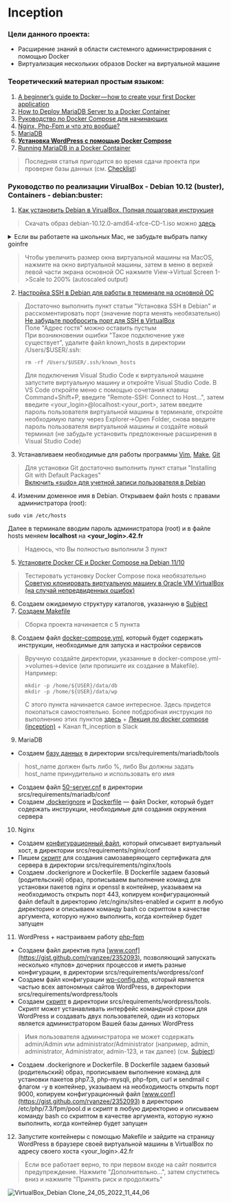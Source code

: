 # Inception
### Цели данного проекта:
- Расширение знаний в области системного администрирования с помощью Docker
- Виртуализация нескольких образов Docker на виртуальной машине
### Теоретический материал простым языком:
1. [A beginner’s guide to Docker — how to create your first Docker application](https://www.freecodecamp.org/news/a-beginners-guide-to-docker-how-to-create-your-first-docker-application-cc03de9b639f) 
2. [How to Deploy MariaDB Server to a Docker Container](https://severalnines.com/blog/how-deploy-mariadb-server-docker-container)
3. [Руководство по Docker Compose для начинающих](https://habr.com/ru/company/ruvds/blog/450312/)
4. [Nginx, Php-Fpm и что это вообще?](https://perfect-inc.com/journal/nginx-php-fpm-i-chto-eto-voobshche/)
5. [MariaDB](https://ru.wikipedia.org/wiki/MariaDB)
6. [**Установка WordPress с помощью Docker Compose**](https://www.digitalocean.com/community/tutorials/how-to-install-wordpress-with-docker-compose-ru)
7. [Running MariaDB in a Docker Container](https://quebit.com/askquebit/quebit-products/running-mariadb-in-a-docker-container/#:~:text=Now%20that%20my,the%20bash%20shell%3A)
>Последняя статья пригодится во время сдачи проекта при проверке базы данных (см. [Checklist](https://github.com/mharriso/school21-checklists/blob/master/ng_3_inception.pdf))
### Руководство по реализации VirualBox - Debian 10.12 (buster), Containers - debian:buster:
1. [Как установить Debian в VirualBox. Полная пошаговая инструкция](https://poznyaev.ru/debian-v-virualbox/)
>Скачать образ debian-10.12.0-amd64-xfce-CD-1.iso можно [здесь](https://cdimage.debian.org/cdimage/archive/10.12.0/amd64/iso-cd/debian-10.12.0-amd64-xfce-CD-1.iso)
<details>
<summary>Если вы работаете на школьных Mac, не забудьте выбрать папку goinfre</summary>

![](https://user-images.githubusercontent.com/90090114/169686068-c054eef9-8d84-4684-84d1-2f4d92a590eb.png)
</details>

>Чтобы увеличить размер окна виртуальной машины на MacOS, нажмите на окно виртуальной машины, затем в меню в верхей левой части экрана основной ОС нажмите View->Virtual Screen 1->Scale to 200% (autoscaled output)
2. [Настройка SSH в Debian для работы в терминале на основной ОС](https://losst.ru/nastrojka-ssh-v-debian)
>Достаточно выполнить пункт статьи "Установка SSH в Debian" и расскоментировать порт (значение порта менять необязательно)\
>[Не забудьте пробросить порт для SSH в VirtualBox](https://comp-security.net/%D0%BF%D0%BE%D0%B4%D0%BA%D0%BB%D1%8E%D1%87%D0%B8%D1%82%D1%8C%D1%81%D1%8F-%D0%BA-%D0%B2%D0%B8%D1%80%D1%82%D1%83%D0%B0%D0%BB%D1%8C%D0%BD%D0%BE%D0%B9-%D0%BC%D0%B0%D1%88%D0%B8%D0%BD%D0%B5-%D0%BF%D0%BE-ssh/)\
>Поле "Адрес гостя" можно оставить пустым\
>При возникновении ошибки "Такое подключение уже существует", удалите файл known_hosts в директории /Users/$USER/.ssh:
>```
>rm -rf /Users/$USER/.ssh/known_hosts
>```
>Для подключения Visual Studio Code к виртуальной машине запустите виртуальную машину и откройте Visual Studio Code. В VS Code откройте меню с помощью сочетания клавиш Command+Shift+P, введите "Remote-SSH: Connect to Host...", затем введите <your_login>@localhost:<your_port>, затем введите пароль пользователя виртуальной машины в терминале, откройте необходимую папку через Explorer->Open Folder, снова введите пароль пользователя виртуальной машины и создайте новый терминал (не забудьте установить предложенные расширения в Visual Studio Code)
3. Устанавливаем необходимые для работы программы [Vim](https://vitux.com/how-to-install-vim-editor-on-debian/), [Make](https://ru.stackoverflow.com/questions/51452/%D0%92-linux-debian-%D0%BD%D0%B5%D1%82-%D1%81%D1%82%D0%B0%D0%BD%D0%B4%D0%B0%D1%80%D1%82%D0%BD%D0%BE-%D0%BF%D1%80%D0%BE%D0%B3%D1%80%D0%B0%D0%BC%D0%BC%D1%8B-make-%D0%9A%D0%B0%D0%BA-%D1%83%D1%81%D1%82%D0%B0%D0%BD%D0%B0%D0%B2%D0%BB%D0%B8%D0%B2%D0%B0%D1%82%D1%8C), [Git](https://www.digitalocean.com/community/tutorials/how-to-install-git-on-debian-10)
>Для установки Git достаточно выполнить пункт статьи "Installing Git with Default Packages"\
>[Включить «sudo» для учетной записи пользователя в Debian](https://milq.github.io/enable-sudo-user-account-debian/)
4. Изменим доменное имя в Debian. Открываем файл hosts с правами администратора (root):
```
sudo vim /etc/hosts
```
Далее в терминале вводим пароль администратора (root) и в файле hosts меняем **localhost** на **<your_login>.42.fr**
>Надеюсь, что Вы полностью выполнили 3 пункт
5. [Установите Docker CE и Docker Compose на Debian 11/10](https://computingforgeeks.com/install-docker-and-docker-compose-on-debian/)
>Тестировать установку Docker Сompose пока необязательно\
>[Советую клонировать виртуальную машину в Oracle VM VirtualBox (на случай непредвиденных ошибок)](https://ddok.ru/klonirovat-virtualnuju-mashinu-v-oracle-vm-virtualbox/)
6. Создаем ожидаемую структуру каталогов, указанную в [Subject](https://cdn.intra.42.fr/pdf/pdf/47306/en.subject.pdf)
7. [Создаем Makefile](https://habr.com/ru/company/ruvds/blog/450312/#:~:text=%E2%96%8D5.-,%D0%A1%D0%B1%D0%BE%D1%80%D0%BA%D0%B0%20%D0%BF%D1%80%D0%BE%D0%B5%D0%BA%D1%82%D0%B0,-%D0%9F%D0%BE%D1%81%D0%BB%D0%B5%20%D1%82%D0%BE%D0%B3%D0%BE%2C%20%D0%BA%D0%B0%D0%BA)
>Сборка проекта начинается с 5 пункта
8. Создаем файл [docker-compose.yml](https://github.com/rbiodies/inception/blob/main/srcs/docker-compose.yml), который будет содержать инструкции, необходимые для запуска и настройки сервисов
>Вручную создайте директории, указанные в docker-compose.yml->volumes->device (или пропишите их создание в Makefile). Например:
>```
>mkdir -p /home/${USER}/data/db
>mkdir -p /home/${USER}/data/wp
>```
>С этого пункта начинается самое интересное. Здесь придется покопаться самостоятельно. Более побдробная инструкция по выполнению этих пунктов [здесь](https://github.com/SavchenkoDV/inception_School21_Ecole42) + [Лекция по docker compose (inception)](https://www.youtube.com/watch?v=RuTp0US9IgY) + Канал ft_inception в Slack
9. MariaDB
- Создаем [базу данных](https://github.com/rbiodies/inception/blob/main/srcs/requirements/mariadb/tools/createdb.sql) в директории srcs/requirements/mariadb/tools
>host_name должен быть либо %, либо Вы должны задать host_name принудительно и использовать его имя
- Создаем файл [50-server.cnf](https://exampleconfig.com/view/mariadb-ubuntu18-04-etc-mysql-mariadb-conf-d-50-server-cnf) в директории srcs/requirements/mariadb/conf
- Создаем [.dockerignore](https://bitworks.software/2018-11-14-dont-ignore-dockerignore-it-is-expensive.html) и [Dockerfile](https://github.com/rbiodies/inception/blob/main/srcs/requirements/mariadb/Dockerfile) — файл Docker, который будет содержать инструкции, необходимые для создания окружения сервера
10. Nginx
- Создаем [конфигурационный файл](https://github.com/rbiodies/inception/blob/main/srcs/requirements/nginx/conf/default), который описывает виртуальный хост, в директории srcs/requirements/nginx/conf
- Пишем [скрипт](https://github.com/rbiodies/inception/blob/main/srcs/requirements/nginx/tools/start.sh) для создания самозаверяющего сертификата для сервера в директории srcs/requirements/nginx/tools
- Создаем .dockerignore и Dockerfile. В Dockerfile задаем базовый (родительский) образ, прописываем выполнение команд для установки пакетов nginx и openssl в контейнер, указываем на необходимость открыть порт 443, копируем конфигурационный файл default в директорию /etc/nginx/sites-enabled и скрипт в любую директорию и описываем команду bash со скриптом в качестве аргумента, которую нужно выполнить, когда контейнер будет запущен
11. WordPress + настраиваем работу [php-fpm](https://www.ukraine.com.ua/wiki/hosting/configuration/php-fpm/#:~:text=PHP%2DFPM%20(FastCGI%20Process%20Manager,%2B%20Apache%2C%20%D0%B4%D0%BE%D1%81%D1%82%D1%83%D0%BF%D0%BD%D0%B0%D1%8F%20%D0%BF%D0%BE%20%D1%83%D0%BC%D0%BE%D0%BB%D1%87%D0%B0%D0%BD%D0%B8%D1%8E.))
- Создаем файл директив пула [www.conf](https://gist.github.com/rvanzee/2352093), позволяющий запускать несколько «пулов» дочерних процессов и иметь разные конфигурации, в директории srcs/requirements/wordpress/conf
- Создаем файл конфигурации [wp-config.php](https://www.wpbeginner.com/beginners-guide/how-to-edit-wp-config-php-file-in-wordpress/), который является частью всех автономных сайтов WordPress, в директории srcs/requirements/wordpress/tools
- Создаем [скрипт](https://github.com/rbiodies/inception/blob/main/srcs/requirements/wordpress/tools/start.sh) в директории srcs/requirements/wordpress/tools. Скрипт может устанавливать интерфейс командной строки для WordPress и создавать двух пользователей, один из которых является администратором Вашей базы данных WordPress
> Имя пользователя администратора не может содержать admin/Admin или administrator/Administrator (например, admin, administrator, Administrator, admin-123, и так далее) (см. [Subject](https://cdn.intra.42.fr/pdf/pdf/47306/en.subject.pdf))
- Создаем .dockerignore и Dockerfile. В Dockerfile задаем базовый (родительский) образ, прописываем выполнение команд для установки пакетов php7.3, php-mysqli, php-fpm, curl и sendmail с флагом -y в контейнер, указываем на необходимость открыть порт 9000, копируем конфигурационный файл [www.conf](https://gist.github.com/rvanzee/2352093) в директорию /etc/php/7.3/fpm/pool.d и скрипт в любую директорию и описываем команду bash со скриптом в качестве аргумента, которую нужно выполнить, когда контейнер будет запущен
12. Запустите контейнеры с помощью Makefile и зайдите на страницу WordPress в браузере своей виртуальной машины в VirtualBox по адресу своего хоста <your_login>.42.fr
>Если все работает верно, то при первом входе на сайт появится предупреждение. Нажмите "Дополнительно...", затем спуститесь вниз и нажмите "Принять риск и продолжить"

![VirtualBox_Debian Clone_24_05_2022_11_44_06](https://user-images.githubusercontent.com/90090114/169989933-2ddc80dc-8636-4f09-8940-282f0fb53aa8.png)
